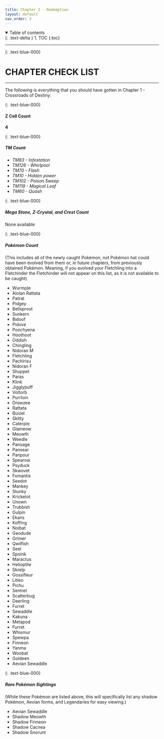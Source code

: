 ```yaml
---
title: Chapter 2 - Redemption
layout: default
nav_order: 3
---
```


<details open markdown="block">
  <summary>
    Table of contents
  </summary>
  {: .text-delta }
1. TOC
{:toc}
</details>

---

{: 	.text-blue-000}
# CHAPTER CHECK LIST
---

The following is everything that you should have gotten in Chapter 1 - Crossroads of Destiny:

{: 	.text-blue-000}
#### Z Cell Count

**4**

{: 	.text-blue-000}
##### TM Count

 - *TM83 - Infestation*
 - *TM126 - Whirlpool*
 - *TM70 - Flash*
 - *TM10 - Hidden power*
 - *TM102 - Poison Sweep*
 - *TM119 - Magical Leaf*
 - *TM60 - Quash*

{: 	.text-blue-000}
##### Mega Stone, Z-Crystal, and Crest Count

None available

{: 	.text-blue-000}
##### Pokémon Count

(This includes all of the newly caught Pokémon, not Pokémon hat could have been evolved from them or, in future chapters, from previously obtained Pokémon. Meaning, if you evolved your Fletchling into a Fletchinder the Fletchinder will not appear on this list, as it is not available to be caught)

 - Wurmple
 - Alolan Rattata
 - Patrat
 - Pidgey
 - Bellsprout
 - Sunkern
 - Bidoof
 - Pidove
 - Poochyena
 - Hoothoot
 - Oddish
 - Chingling
 - Nidoran M
 - Fletchling
 - Pachirisu
 - Nidoran F
 - Shuppet
 - Paras
 - Klink
 - Jigglypuff
 - Voltorb
 - Purrloin
 - Drowzee
 - Rattata
 - Buizel
 - Skitty
 - Caterpie
 - Glameow
 - Meowth
 - Weedle
 - Pansage
 - Pansear
 - Panpour
 - Spearow
 - Psyduck
 - Skwovet
 - Fomantis
 - Seedot
 - Mankey
 - Stunky
 - Kricketot
 - Unown
 - Trubbish
 - Gulpin
 - Ekans
 - Koffing
 - Noibat
 - Geodude
 - Grimer
 - Qwilfish
 - Seel
 - Spoink
 - Maractus
 - Helioptile
 - Skrelp
 - Gossifleur
 - Litleo
 - Pichu
 - Sentret
 - Scatterbug
 - Deerling
 - Furret
 - Sewaddle
 - Kakuna
 - Metapod
 - Furret
 - Whismur
 - Spewpa
 - Finneon
 - Yanma
 - Woobat
 - Goldeen
 - Aevian Sewaddle

{: 	.text-blue-000}
##### Rare Pokémon Sightings

(While these Pokémon are listed above, this will specifically  list any shadow Pokémon, Aevian forms, and Legendaries for easy viewing.)

 - Aevian Sewaddle
 - Shadow Meowth
 - Shadow Finneon
 - Shadow Cacnea
 - Shadow Snorunt





